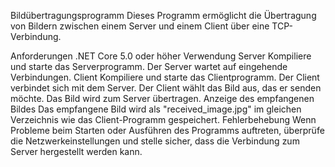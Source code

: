 Bildübertragungsprogramm
Dieses Programm ermöglicht die Übertragung von Bildern zwischen einem Server und einem Client über eine TCP-Verbindung.

Anforderungen
.NET Core 5.0 oder höher
Verwendung
Server
Kompiliere und starte das Serverprogramm.
Der Server wartet auf eingehende Verbindungen.
Client
Kompiliere und starte das Clientprogramm.
Der Client verbindet sich mit dem Server.
Der Client wählt das Bild aus, das er senden möchte.
Das Bild wird zum Server übertragen.
Anzeige des empfangenen Bildes
Das empfangene Bild wird als "received_image.jpg" im gleichen Verzeichnis wie das Client-Programm gespeichert.
Fehlerbehebung
Wenn Probleme beim Starten oder Ausführen des Programms auftreten, überprüfe die Netzwerkeinstellungen und stelle sicher, dass die Verbindung zum Server hergestellt werden kann.
